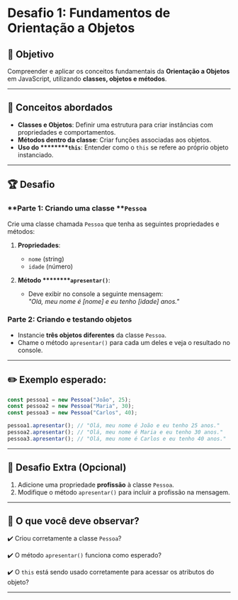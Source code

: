 # Desafio 1: Fundamentos de Orientação a Objetos

## 📌 Objetivo

Compreender e aplicar os conceitos fundamentais da **Orientação a Objetos** em JavaScript, utilizando **classes, objetos e métodos**.

---

## 🔹 Conceitos abordados

- **Classes e Objetos**: Definir uma estrutura para criar instâncias com propriedades e comportamentos.
- **Métodos dentro da classe**: Criar funções associadas aos objetos.
- **Uso do \*\*\*\*****`this`**: Entender como o `this` se refere ao próprio objeto instanciado.

---

## 🏆 Desafio

### \*\*Parte 1: Criando uma classe \*\***`Pessoa`**

Crie uma classe chamada `Pessoa` que tenha as seguintes propriedades e métodos:

1. **Propriedades**:

   - `nome` (string)
   - `idade` (número)

2. **Método \*\*\*\*****`apresentar()`**:

   - Deve exibir no console a seguinte mensagem:\
     *"Olá, meu nome é [nome] e eu tenho [idade] anos."*

### **Parte 2: Criando e testando objetos**

- Instancie **três objetos diferentes** da classe `Pessoa`.
- Chame o método `apresentar()` para cada um deles e veja o resultado no console.

---

## ✏️ Exemplo esperado:

```javascript
const pessoa1 = new Pessoa("João", 25);
const pessoa2 = new Pessoa("Maria", 30);
const pessoa3 = new Pessoa("Carlos", 40);

pessoa1.apresentar(); // "Olá, meu nome é João e eu tenho 25 anos."
pessoa2.apresentar(); // "Olá, meu nome é Maria e eu tenho 30 anos."
pessoa3.apresentar(); // "Olá, meu nome é Carlos e eu tenho 40 anos."
```

---

## 🚀 Desafio Extra (Opcional)

1. Adicione uma propriedade **profissão** à classe `Pessoa`.
2. Modifique o método `apresentar()` para incluir a profissão na mensagem.

---

## 🔎 O que você deve observar?

✔️ Criou corretamente a classe `Pessoa`?

✔️ O método `apresentar()` funciona como esperado?


✔️ O `this` está sendo usado corretamente para acessar os atributos do objeto?

---

